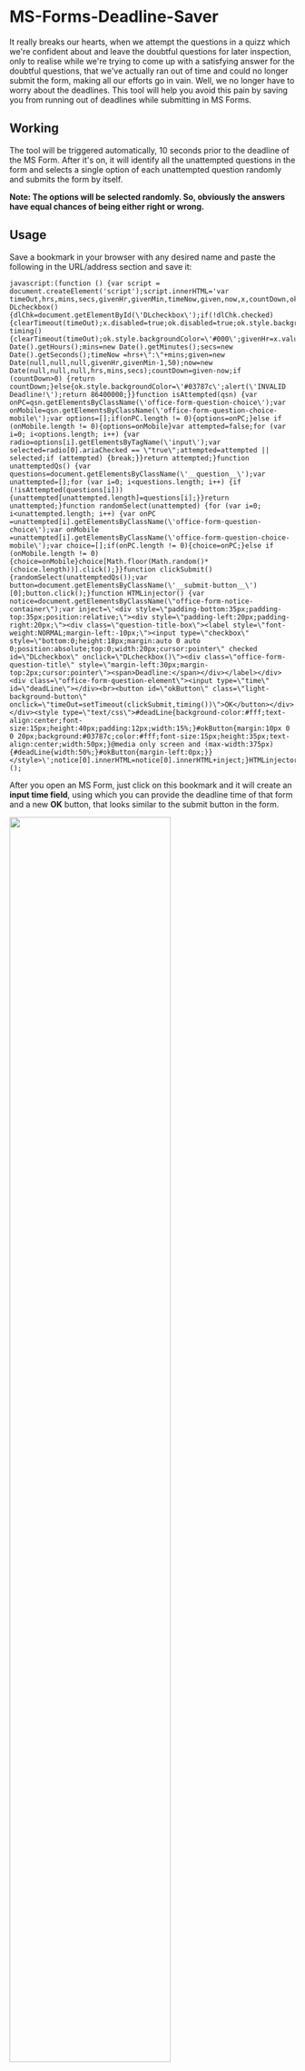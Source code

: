 # MS-Forms-Deadline-Saver
It really breaks our hearts, when we attempt the questions in a quizz which we're confident about and leave the doubtful questions for later inspection, only to realise while we're trying to come up with a satisfying answer for the doubtful questions, that we've actually ran out of time and could no longer submit the form, making all our efforts go in vain. Well, we no longer have to worry about the deadlines. This tool will help you avoid this pain by saving you from running out of deadlines while submitting in MS Forms.
 
## Working
The tool will be triggered automatically, 10 seconds prior to the deadline of the MS Form. After it's on, it will identify all the unattempted questions in the form and selects a single option of each unattempted question randomly and submits the form by itself.

**Note: The options will be selected randomly. So, obviously the answers have equal chances of being either right or wrong.**
## Usage
Save a bookmark in your browser with any desired name and paste the following in the URL/address section and save it:

    javascript:(function () {var script = document.createElement('script');script.innerHTML='var timeOut,hrs,mins,secs,givenHr,givenMin,timeNow,given,now,x,countDown,ok,dlChk;function DLcheckbox() {dlChk=document.getElementById(\'DLcheckbox\');if(!dlChk.checked){clearTimeout(timeOut);x.disabled=true;ok.disabled=true;ok.style.backgroundColor=\'#aaa\';}else{x.disabled=false;ok.disabled=false;ok.style.backgroundColor=\'#03787c\';}}function timing() {clearTimeout(timeOut);ok.style.backgroundColor=\'#000\';givenHr=x.value.substr(0,2);givenMin=x.value.substr(3,5);hrs=new Date().getHours();mins=new Date().getMinutes();secs=new Date().getSeconds();timeNow =hrs+\":\"+mins;given=new Date(null,null,null,givenHr,givenMin-1,50);now=new Date(null,null,null,hrs,mins,secs);countDown=given-now;if (countDown>0) {return countDown;}else{ok.style.backgroundColor=\'#03787c\';alert(\'INVALID Deadline!\');return 86400000;}}function isAttempted(qsn) {var onPC=qsn.getElementsByClassName(\'office-form-question-choice\');var onMobile=qsn.getElementsByClassName(\'office-form-question-choice-mobile\');var options=[];if(onPC.length != 0){options=onPC;}else if (onMobile.length != 0){options=onMobile}var attempted=false;for (var i=0; i<options.length; i++) {var radio=options[i].getElementsByTagName(\'input\');var selected=radio[0].ariaChecked == \"true\";attempted=attempted || selected;if (attempted) {break;}}return attempted;}function unattemptedQs() {var questions=document.getElementsByClassName(\'__question__\');var unattempted=[];for (var i=0; i<questions.length; i++) {if (!isAttempted(questions[i])) {unattempted[unattempted.length]=questions[i];}}return unattempted;}function randomSelect(unattempted) {for (var i=0; i<unattempted.length; i++) {var onPC =unattempted[i].getElementsByClassName(\'office-form-question-choice\');var onMobile =unattempted[i].getElementsByClassName(\'office-form-question-choice-mobile\');var choice=[];if(onPC.length != 0){choice=onPC;}else if (onMobile.length != 0){choice=onMobile}choice[Math.floor(Math.random()*(choice.length))].click();}}function clickSubmit() {randomSelect(unattemptedQs());var button=document.getElementsByClassName(\'__submit-button__\')[0];button.click();}function HTMLinjector() {var notice=document.getElementsByClassName(\"office-form-notice-container\");var inject=\'<div style=\"padding-bottom:35px;padding-top:35px;position:relative;\"><div style=\"padding-left:20px;padding-right:20px;\"><div class=\"question-title-box\"><label style=\"font-weight:NORMAL;margin-left:-10px;\"><input type=\"checkbox\" style=\"bottom:0;height:18px;margin:auto 0 auto 0;position:absolute;top:0;width:20px;cursor:pointer\" checked id=\"DLcheckbox\" onclick=\"DLcheckbox()\"><div class=\"office-form-question-title\" style=\"margin-left:30px;margin-top:2px;cursor:pointer\"><span>Deadline:</span></div></label></div><div class=\"office-form-question-element\"><input type=\"time\" id=\"deadLine\"></div><br><button id=\"okButton\" class=\"light-background-button\" onclick=\"timeOut=setTimeout(clickSubmit,timing())\">OK</button></div></div><style type=\"text/css\">#deadLine{background-color:#fff;text-align:center;font-size:15px;height:40px;padding:12px;width:15%;}#okButton{margin:10px 0 0 20px;background:#03787c;color:#fff;font-size:15px;height:35px;text-align:center;width:50px;}@media only screen and (max-width:375px){#deadLine{width:50%;}#okButton{margin-left:0px;}}</style>\';notice[0].innerHTML=notice[0].innerHTML+inject;}HTMLinjector();ok=document.getElementById(\'okButton\');x=document.getElementById(\'deadLine\');';document.body.appendChild(script);})();

After you open an MS Form, just click on this bookmark and it will create an **input time field**, using which you can provide the deadline time of that form and a new **OK** button, that looks similar to the submit button in the form.

<img src="https://i.imgur.com/K8TYLIC.png" width = 75% height = 75%/>

On clicking the **OK** button, the timer will be set and the color (of this button) changes to black, indicating that the timer is active. And when 10 seconds are remaining to hit the deadline, any one option of all the unattempted questions will be selected randomly and the form will be submitted automatically. To disable the timer, check the checkbox besides the word 'Deadline'. To clear the timer, disable and enable the timer one time.
 
### Editing URL of a Bookmark in different browsers *(PC)*:
- [Chrome](https://www.howtogeek.com/427777/how-to-create-view-and-edit-bookmarks-in-google-chrome/#:~:text=Editing%20in%20the%20Bookmarks%20Bar%20or%20Bookmarks%20Menu&text=Right-click%20the%20Bookmark%2C%20and,Save.)
- [Safari](https://support.apple.com/en-in/guide/safari/ibrw1039/mac#:~:text=Manage%20bookmarks&text=Rename%20or%20edit%20a%20bookmark%20or%20folder.,Edit%20a%20bookmark’s%20website%20address%20%28URL%29)
- [Edge](https://www.surfacetablethelp.com/2017/06/how-to-edit-bookmarks-or-favorites-url-in-microsoft-edge-on-windows-10.html#:~:text=*%20Within%20Edge%2C%20hold-and,as%20you%20want%20to%20have.)
- [Firefox](https://support.mozilla.org/en-US/questions/876728#:~:text=Show%20all%20bookmarks.-,Find%20and%20select%20the%20bookmark%20you%20want%20to%20edit%2C%20then,the%20bottom%20of%20the%20window.&text=You%20can%20also%20click%20the,URL%20in%20the%20location%20field.&text=Thanks!)
- [Opera](https://www.youtube.com/watch?v=EGChNw1Cjqw&t=30s)

### Editing URL of a Bookmark in different browsers *(Mobile)*:
- [Chrome](https://www.verizon.com/support/knowledge-base-180311/#:~:text=Tap%20Bookmarks.,Tap%20Edit.)
- [Safari](https://www.businessinsider.in/how-to-delete-or-edit-the-saved-bookmarks-on-your-iphones-safari-browser/articleshow/70505443.cms#:~:text=To%20rename%20a%20bookmark%20or%20change%20the%20URL%2C,when%20you%27re%20done%20to%20go%20back%20to%20the%20previous%20page.)

## Advantages
- No more running out of time.
- No more losing grades of the questions, that you know the answers of. 
- Helps you concentrate more on the questions that you might be familiar with.
- No more worrying about the questions, you're not confident about.
- Helps in saving time.

## *Feature Updates*
- *(25-07-2021)* **Color Indicator for OK button** - Color of the OK button will change to black, when the timer is active. Default color changed to green.
- *(23-07-2021)* **Added Mobile compatibility** - Now supported on mobile devices as well.

## *Bug Fixes*
- *(25-07-2021)* **Fixed:** Old timer staying active even after new timer is set, causing the form to be submitted automatically when the clock hits the old time.